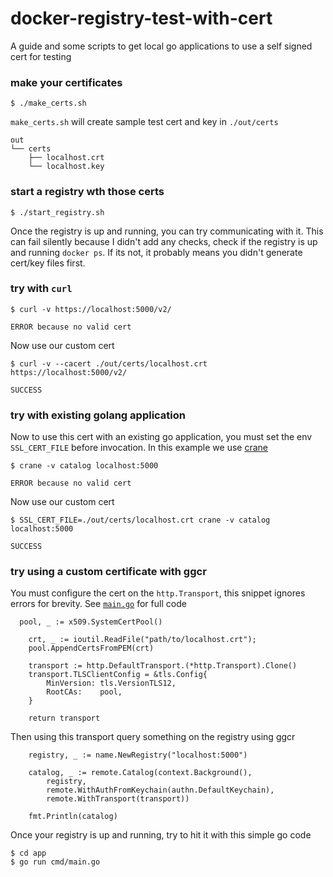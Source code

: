 # docker-registry-test-with-cert
A guide and some scripts to get local go applications to use a self signed cert for testing

### make your certificates
```
$ ./make_certs.sh
```
`make_certs.sh` will create sample test cert and key in `./out/certs`
```
out
└── certs
    ├── localhost.crt
    └── localhost.key
```

### start a registry wth those certs
```
$ ./start_registry.sh
```

Once the registry is up and running, you can try communicating with it. This can fail silently because I didn't add any checks, check if the registry is up and running `docker ps`. If its not, it probably means you didn't generate cert/key files first.

### try with `curl`
```
$ curl -v https://localhost:5000/v2/

ERROR because no valid cert

```
Now use our custom cert
```
$ curl -v --cacert ./out/certs/localhost.crt https://localhost:5000/v2/

SUCCESS
```

### try with existing golang application
Now to use this cert with an existing go application, you must set the env `SSL_CERT_FILE` before invocation. In this example we use [crane](https://github.com/google/go-containerregistry/blob/main/cmd/crane/README.md)
```
$ crane -v catalog localhost:5000

ERROR because no valid cert
```
Now use our custom cert
```
$ SSL_CERT_FILE=./out/certs/localhost.crt crane -v catalog localhost:5000

SUCCESS
```

### try using a custom certificate with ggcr

You must configure the cert on the `http.Transport`, this snippet ignores errors for brevity.
See [`main.go`](app/cmd/main.go) for full code
```
  pool, _ := x509.SystemCertPool()

	crt, _ := ioutil.ReadFile("path/to/localhost.crt"); 
	pool.AppendCertsFromPEM(crt)

	transport := http.DefaultTransport.(*http.Transport).Clone()
	transport.TLSClientConfig = &tls.Config{
		MinVersion: tls.VersionTLS12,
		RootCAs:    pool,
	}

	return transport
```

Then using this transport query something on the registry using ggcr
```
	registry, _ := name.NewRegistry("localhost:5000")

	catalog, _ := remote.Catalog(context.Background(),
		registry,
		remote.WithAuthFromKeychain(authn.DefaultKeychain),
		remote.WithTransport(transport))

	fmt.Println(catalog)
```

Once your registry is up and running, try to hit it with this simple go code
```
$ cd app
$ go run cmd/main.go
```
